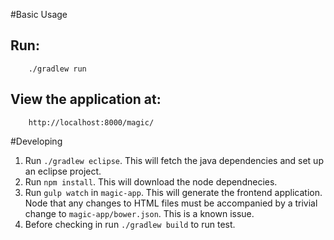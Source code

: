 #Basic Usage

## Run:
        ./gradlew run

## View the application at:
        http://localhost:8000/magic/

#Developing

1. Run `./gradlew eclipse`.  This will fetch the java dependencies
and set up an eclipse project.
2. Run `npm install`.  This will download the node dependnecies.
3. Run `gulp watch` in `magic-app`.  This will generate the frontend
application.  Node that any changes to HTML files must be accompanied
by a trivial change to `magic-app/bower.json`.  This is a known issue.
4.  Before checking in run `./gradlew build` to run test.
